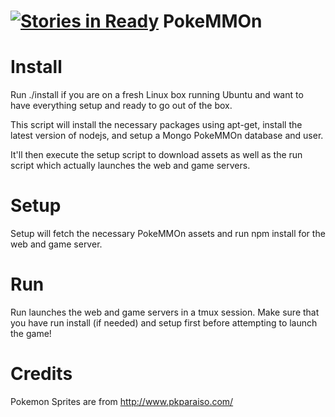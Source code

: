 [![Stories in Ready](https://badge.waffle.io/Professional-Hobo/PokeMMOn.png?label=ready&title=Ready)](https://waffle.io/Professional-Hobo/PokeMMOn)
PokeMMOn
========

Install
=======
Run ./install if you are on a fresh Linux box running Ubuntu and want to have everything setup and ready to go out of the box.

This script will install the necessary packages using apt-get, install the latest version of nodejs, and setup a Mongo PokeMMOn database and user.

It'll then execute the setup script to download assets as well as the run script which actually launches the web and game servers.

Setup
=====
Setup will fetch the necessary PokeMMOn assets and run npm install for the web and game server.

Run
===
Run launches the web and game servers in a tmux session. Make sure that you have run install (if needed) and setup first before attempting to launch the game!

Credits
=======
Pokemon Sprites are from http://www.pkparaiso.com/
